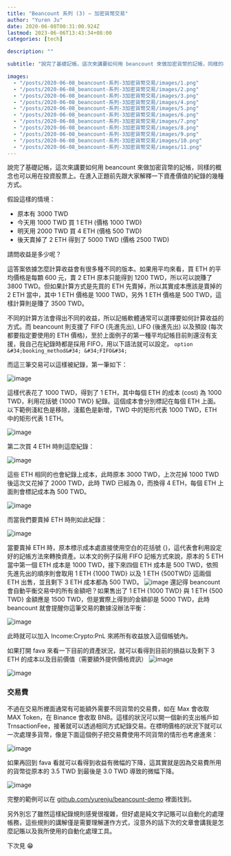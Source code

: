 ```yaml
---
title: "Beancount 系列 (3) — 加密貨幣交易"
author: "Yuren Ju"
date: 2020-06-08T00:31:00.924Z
lastmod: 2023-06-06T13:43:34+08:00
categories: [tech]

description: ""

subtitle: "說完了基礎記帳，這次來講要如何用 beancount 來做加密貨幣的記帳，同樣的概念也可以用在投資股票上。"

images:
  - "/posts/2020-06-08_beancount-系列-3加密貨幣交易/images/1.png"
  - "/posts/2020-06-08_beancount-系列-3加密貨幣交易/images/2.png"
  - "/posts/2020-06-08_beancount-系列-3加密貨幣交易/images/3.png"
  - "/posts/2020-06-08_beancount-系列-3加密貨幣交易/images/4.png"
  - "/posts/2020-06-08_beancount-系列-3加密貨幣交易/images/5.png"
  - "/posts/2020-06-08_beancount-系列-3加密貨幣交易/images/6.png"
  - "/posts/2020-06-08_beancount-系列-3加密貨幣交易/images/7.png"
  - "/posts/2020-06-08_beancount-系列-3加密貨幣交易/images/8.png"
  - "/posts/2020-06-08_beancount-系列-3加密貨幣交易/images/9.png"
  - "/posts/2020-06-08_beancount-系列-3加密貨幣交易/images/10.png"
  - "/posts/2020-06-08_beancount-系列-3加密貨幣交易/images/11.png"
---
```


說完了基礎記帳，這次來講要如何用 beancount 來做加密貨幣的記帳，同樣的概念也可以用在投資股票上。在進入正題前先跟大家解釋一下資產價值的紀錄的幾種方式。

假設這樣的情境：

- 原本有 3000 TWD
- 今天用 1000 TWD 買 1 ETH (價格 1000 TWD)
- 明天用 2000 TWD 買 4 ETH (價格 500 TWD)
- 後天賣掉了 2 ETH 得到了 5000 TWD (價格 2500 TWD)

請問收益是多少呢？

這答案依據怎麼計算收益會有很多種不同的版本。如果用平均來看，買 ETH 的平均價格是每顆 600 元，賣 2 ETH 原本只能得到 1200 TWD，所以可以說賺了 3800 TWD。但如果計算方式是先買的 ETH 先賣掉，所以其實成本應該是賣掉的 2 ETH 當中，其中 1 ETH 價格是 1000 TWD，另外 1 ETH 價格是 500 TWD，這樣計算則是賺了 3500 TWD。

不同的計算方法會得出不同的收益，所以記帳軟體通常可以選擇要如何計算收益的方式。而 beancount 則支援了 FIFO (先進先出), LIFO (後進先出) 以及預設 (每次都要指定要使用的 ETH 價格)，至於上面例子的第一種平均記帳目前則還沒有支援，我自己在紀錄時都是採用 FIFO，用以下語法就可以設定。
`option &#34;booking_method&#34; &#34;FIFO&#34;`

而這三筆交易可以這樣被紀錄，第一筆如下：

![image](/posts/2020-06-08_beancount-系列-3加密貨幣交易/images/1.png#layoutTextWidth)

這樣代表花了 1000 TWD，得到了 1 ETH，其中每個 ETH 的成本 (cost) 為 1000 TWD，利用花括號 {1000 TWD} 紀錄。這個成本會分別標記在每個 ETH 上面。以下範例淺紅色是移除，淺藍色是新增，TWD 中的矩形代表 1000 TWD，ETH 中的矩形代表 1 ETH。

![image](/posts/2020-06-08_beancount-系列-3加密貨幣交易/images/2.png#layoutTextWidth)

第二次買 4 ETH 時則這麼紀錄：

![image](/posts/2020-06-08_beancount-系列-3加密貨幣交易/images/3.png#layoutTextWidth)

這些 ETH 相同的也會紀錄上成本，此時原本 3000 TWD，上次花掉 1000 TWD 後這次又花掉了 2000 TWD，此時 TWD 已經為 0，而換得 4 ETH，每個 ETH 上面則會標記成本為 500 TWD。

![image](/posts/2020-06-08_beancount-系列-3加密貨幣交易/images/4.png#layoutTextWidth)

而當我們要賣掉 ETH 時則如此紀錄：

![image](/posts/2020-06-08_beancount-系列-3加密貨幣交易/images/5.png#layoutTextWidth)

當要賣掉 ETH 時，原本標示成本處直接使用空白的花括號 {}，這代表會利用設定好的記帳方法來轉換資產。以本文的例子採用 FIFO 記帳方式來說，原本的 5 ETH 當中第一個 ETH 成本是 1000 TWD，接下來四個 ETH 成本是 500 TWD，依照先進先出的順序則會取用 1 ETH {1000 TWD} 以及 1 ETH {500TWD} 這兩個 ETH 出售，並且剩下 3 ETH 成本都為 500 TWD。
![image](/posts/2020-06-08_beancount-系列-3加密貨幣交易/images/6.png#layoutTextWidth)
還記得 beancount 會自動平衡交易中的所有金額吧？如果售出了 1 ETH {1000 TWD} 與 1 ETH {500 TWD} 金額應是 1500 TWD，但是實際上得到的金額卻是 5000 TWD，此時 beancount 就會提醒你這筆交易的數據沒辦法平衡：

![image](/posts/2020-06-08_beancount-系列-3加密貨幣交易/images/7.png#layoutTextWidth)

此時就可以加入 Income:Crypto:PnL 來將所有收益放入這個帳號內。

如果打開 fava 來看一下目前的資產狀況，就可以看得到目前的損益以及剩下 3 ETH 的成本以及目前價值（需要額外提供價格資訊）
![image](/posts/2020-06-08_beancount-系列-3加密貨幣交易/images/8.png#layoutTextWidth)

![image](/posts/2020-06-08_beancount-系列-3加密貨幣交易/images/9.png#layoutTextWidth)

### 交易費

不過在交易所裡面通常有可能額外需要不同貨幣的交易費，如在 Max 會收取 MAX Token，在 Binance 會收取 BNB。這樣的狀況可以開一個新的支出帳戶如 TrnsactionFee，接著就可以透過相同方式紀錄交易。在標明價格的狀況下就可以一次處理多貨幣，像是下面這個例子把交易費使用不同貨幣的情形也考慮進來：

![image](/posts/2020-06-08_beancount-系列-3加密貨幣交易/images/10.png#layoutTextWidth)

如果再回到 fava 看就可以看得到收益有微幅的下降，這其實就是因為交易費所用的貨幣從原本的 3.5 TWD 到最後是 3.0 TWD 導致的微幅下降。

![image](/posts/2020-06-08_beancount-系列-3加密貨幣交易/images/11.png#layoutTextWidth)

完整的範例可以在 [github.com/yurenju/beancount-demo](https://github.com/yurenju/beancount-demo) 裡面找到。

另外別忘了雖然這樣紀錄規則感覺很複雜，但好處是純文字記賬可以自動化的處理帳務，這些規則的講解僅是需要理解運作方式，沒意外的話下次的文章會講我是怎麼記賬以及我所使用的自動化處理工具。

下次見 😁
